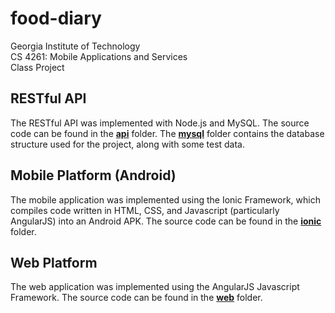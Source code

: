 # food-diary

Georgia Institute of Technology  
CS 4261: Mobile Applications and Services  
Class Project

## RESTful API
The RESTful API was implemented with Node.js and MySQL. The source code can be found in the **[api](/api/)** folder. The **[mysql](/mysql/)** folder contains the database structure used for the project, along with some test data.

## Mobile Platform (Android)
The mobile application was implemented using the Ionic Framework, which compiles code written in HTML, CSS, and Javascript (particularly AngularJS) into an Android APK. The source code can be found in the **[ionic](/ionic/)** folder.

## Web Platform
The web application was implemented using the AngularJS Javascript Framework. The source code can be found in the **[web](/web/)** folder.